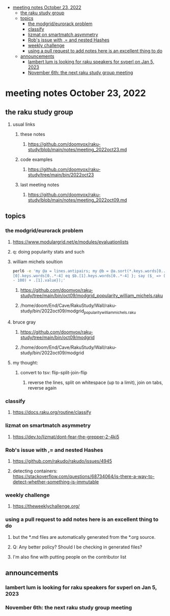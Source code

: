 - [meeting notes October 23, 2022](#orge29e919)
  - [the raku study group](#org05a615b)
  - [topics](#org6c0c97a)
    - [the modgrid/eurorack problem](#orga1d41bf)
    - [classify](#org388eedc)
    - [lizmat on smartmatch asymmetry](#org788a5c8)
    - [Rob's issue with ,= and nested Hashes](#orga5f0011)
    - [weekly challenge](#orgf1b446a)
    - [using a pull request to add notes here is an excellent thing to do](#org7ecb30d)
  - [announcements](#orgdeb9631)
    - [lambert lum is looking for raku speakers for svperl on Jan 5, 2023](#orgae1616b)
    - [November 6th: the next raku study group meeting](#org617506c)


<a id="orge29e919"></a>

# meeting notes October 23, 2022


<a id="org05a615b"></a>

## the raku study group

1.  usual links

    1.  these notes
    
        1.  <https://github.com/doomvox/raku-study/blob/main/notes/meeting_2022oct23.md>
    
    2.  code examples
    
        1.  <https://github.com/doomvox/raku-study/tree/main/bin/2022oct23>
    
    3.  last meeting notes
    
        1.  <https://github.com/doomvox/raku-study/blob/main/notes/meeting_2022oct09.md>


<a id="org6c0c97a"></a>

## topics


<a id="orga1d41bf"></a>

### the modgrid/eurorack problem

1.  <https://www.modulargrid.net/e/modules/evaluationlists>

2.  q: doing popularity stats and such

3.  william michels soultion

    ```sh
    perl6 -e 'my @a = lines.antipairs; my @b = @a.sort(*.keys.words[0..*-3]).rotor(2 => -1); my @c; do for @b -> $b { @c.push($b) if $b.
    [0].keys.words[0..*-4] eq $b.[1].keys.words[0..*-4] }; say ($_ => (.[0].value - 100) + .[1].value).antipairs for @c.sort( { (.[0].value
    - 100) + .[1].value});'
    ```
    
    1.  <https://github.com/doomvox/raku-study/tree/main/bin/oct09/modgrid_popularity_william_michels.raku>
    
    2.  /home/doom/End/Cave/RakuStudy/Wall/raku-study/bin/2022oct09/modgrid<sub>popularity</sub><sub>william</sub><sub>michels.raku</sub>

4.  bruce gray

    1.  <https://github.com/doomvox/raku-study/tree/main/bin/oct09/modgrid>
    
    2.  /home/doom/End/Cave/RakuStudy/Wall/raku-study/bin/2022oct09/modgrid

5.  my thought:

    1.  convert to tsv: flip-split-join-flip
    
        1.  reverse the lines, split on whitespace (up to a limit), join on tabs, reverse again


<a id="org388eedc"></a>

### classify

1.  <https://docs.raku.org/routine/classify>


<a id="org788a5c8"></a>

### lizmat on smartmatch asymmetry

1.  <https://dev.to/lizmat/dont-fear-the-grepper-2-4ki5>


<a id="orga5f0011"></a>

### Rob's issue with ,= and nested Hashes

1.  <https://github.com/rakudo/rakudo/issues/4945>

2.  detecting containers: <https://stackoverflow.com/questions/68734064/is-there-a-way-to-detect-whether-something-is-immutable>


<a id="orgf1b446a"></a>

### weekly challenge

1.  <https://theweeklychallenge.org/>


<a id="org7ecb30d"></a>

### using a pull request to add notes here is an excellent thing to do

1.  but the \*.md files are automatically generated from the \*.org source.

2.  Q: Any better policy? Should I be checking in generated files?

3.  I'm also fine with putting people on the contributor list


<a id="orgdeb9631"></a>

## announcements


<a id="orgae1616b"></a>

### lambert lum is looking for raku speakers for svperl on Jan 5, 2023


<a id="org617506c"></a>

### November 6th: the next raku study group meeting
